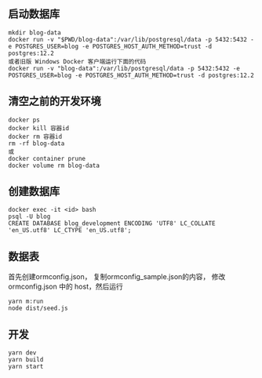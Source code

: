 
## 启动数据库

```
mkdir blog-data
docker run -v "$PWD/blog-data":/var/lib/postgresql/data -p 5432:5432 -e POSTGRES_USER=blog -e POSTGRES_HOST_AUTH_METHOD=trust -d postgres:12.2
或者旧版 Windows Docker 客户端运行下面的代码
docker run -v "blog-data":/var/lib/postgresql/data -p 5432:5432 -e POSTGRES_USER=blog -e POSTGRES_HOST_AUTH_METHOD=trust -d postgres:12.2
```

## 清空之前的开发环境

```
docker ps
docker kill 容器id
docker rm 容器id
rm -rf blog-data
或
docker container prune 
docker volume rm blog-data
```

## 创建数据库

```
docker exec -it <id> bash
psql -U blog
CREATE DATABASE blog_development ENCODING 'UTF8' LC_COLLATE 'en_US.utf8' LC_CTYPE 'en_US.utf8';
```

## 数据表

首先创建ormconfig.json， 复制ormconfig_sample.json的内容， 修改 ormconfig.json 中的 host，然后运行

```
yarn m:run
node dist/seed.js
```

## 开发
```
yarn dev
yarn build
yarn start
```
